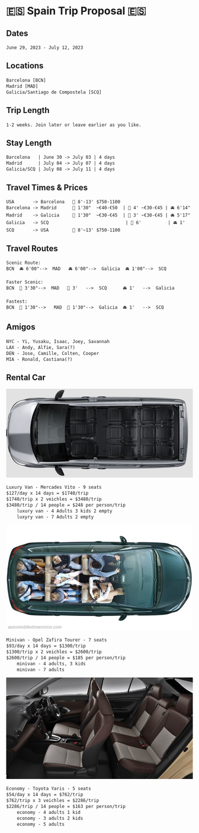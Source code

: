 # 🇪🇸 Spain Trip Proposal 🇪🇸

## Dates
    June 29, 2023 - July 12, 2023
## Locations
    Barcelona [BCN]
    Madrid [MAD]
    Galicia/Santiago de Compostela [SCQ]
## Trip Length
    1-2 weeks. Join later or leave earlier as you like.
## Stay Length
    Barcelona   | June 30 -> July 03 | 4 days
    Madrid      | July 04 -> July 07 | 4 days
    Galicia/SCQ | July 08 -> July 11 | 4 days
## Travel Times & Prices
    USA       -> Barcelona   🛫 8'-13' $750-1100
    Barcelona -> Madrid      🛫 1'30"  ~€40-€50  | 🚄 4' ~€30-€45 | 🚘 6'14"
    Madrid    -> Galicia     🛫 1'30"  ~€30-€45  | 🚄 3' ~€30-€45 | 🚘 5'17"
    Galicia   -> SCQ                             | 🚞 6'          | 🚘 1'
    SCQ       -> USA         🛫 8'~13' $750-1100
## Travel Routes
    
    Scenic Route:
    BCN  🚘 6'00"-->  MAD   🚘 6'00"-->  Galicia  🚘 1'00"-->  SCQ

    Faster Scenic: 
    BCN  🚄 3'30"-->  MAD   🚄 3'   -->  SCQ      🚘 1'   -->  Galicia

    Fastest: 
    BCN  🛫 1'30"-->   MAD  🛫 1'30"-->  Galicia  🚘 1'   -->  SCQ
## Amigos
    NYC - Yi, Yusaku, Isaac, Joey, Savannah
    LAX - Andy, Alfie, Sara(?)
    DEN - Jose, Camille, Colten, Cooper
    MIA - Ronald, Castiana(?)

## Rental Car
![Luxury Van](/assets/luxury9seat.png)

    Luxury Van - Mercades Vito - 9 seats
    $127/day x 14 days = $1740/trip
    $1740/trip x 2 veichles = $3480/trip 
    $3480/trip / 14 people = $248 per person/trip
        luxury van - 4 Adults 3 kids 2 empty
        luxyry van - 7 Adults 2 empty

![Minivan](/assets/minivan7seat.jpg)

    Minivan - Opel Zafira Tourer - 7 seats
    $93/day x 14 days = $1300/trip
    $1300/trip x 2 veichles = $2600/trip
    $2600/trip / 14 people = $185 per person/trip
        minivan - 4 adults, 3 kids
        minivan - 7 adults

![Economy](/assets/economy.png)

    Economy - Toyota Yaris - 5 seats
    $54/day x 14 days = $762/trip
    $762/trip x 3 veichles = $2286/trip
    $2286/trip / 14 people = $163 per person/trip
        economy - 4 adults 1 kid
        economy - 3 adults 2 kids
        economy - 5 adults